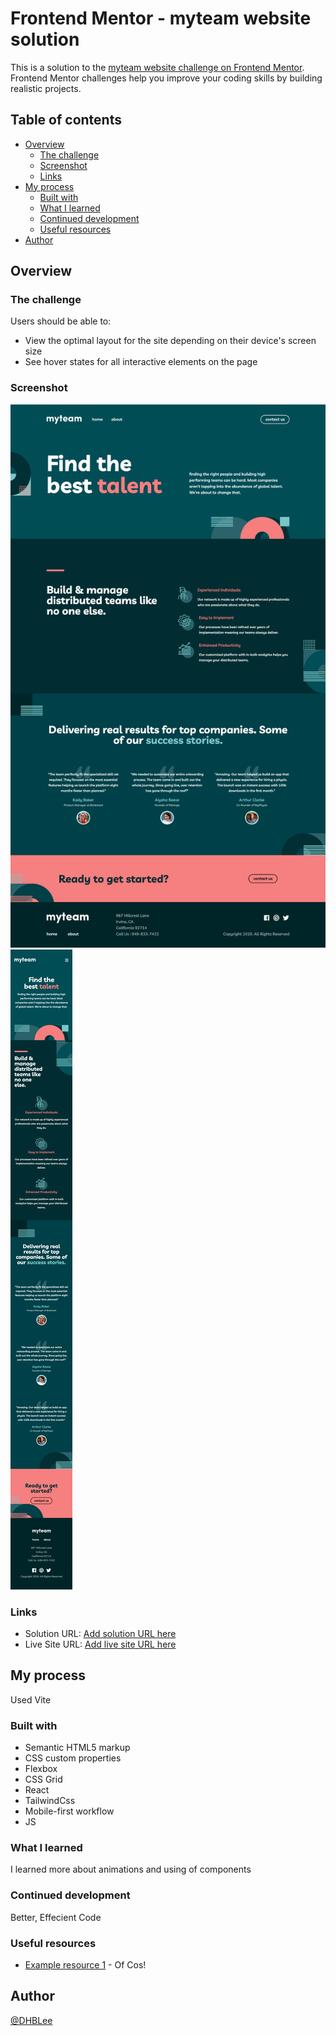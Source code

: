 # Frontend Mentor - myteam website solution

This is a solution to the [myteam website challenge on Frontend Mentor](https://www.frontendmentor.io/challenges/myteam-multipage-website-mxlEauvW). Frontend Mentor challenges help you improve your coding skills by building realistic projects. 

## Table of contents


- [Overview](#overview)
  - [The challenge](#the-challenge)
  - [Screenshot](#screenshot)
  - [Links](#links)
- [My process](#my-process)
  - [Built with](#built-with)
  - [What I learned](#what-i-learned)
  - [Continued development](#continued-development)
  - [Useful resources](#useful-resources)
- [Author](#author)




## Overview


### The challenge


Users should be able to:


- View the optimal layout for the site depending on their device's screen size
- See hover states for all interactive elements on the page


### Screenshot




![](src/assets/1440px_solution.png)
![](src/assets/375px_solution.png)








### Links


- Solution URL: [Add solution URL here](https://github.com/DHBLee/DHBLee6/tree/DHBLee/Fronend-Mentor/Myteam/vite-myteam)
- Live Site URL: [Add live site URL here](https://dhb-lee6-9ls7.vercel.app/)


## My process
  Used Vite 

### Built with


- Semantic HTML5 markup
- CSS custom properties
- Flexbox
- CSS Grid
- React
- TailwindCss
- Mobile-first workflow
- JS




### What I learned

  I learned more about animations and using of components


### Continued development

  Better, Effecient Code


### Useful resources


- [Example resource 1](https://www.chatgpt.com) - Of Cos!




## Author


[@DHBLee](https://www.frontendmentor.io/profile/DHBLee)
